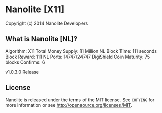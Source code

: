 Nanolite [X11]
================================

Copyright (c) 2014 Nanolite Developers

What is Nanolite [NL]?
----------------

Algorithm: X11
Total Money Supply: 11 Million NL
Block Time:  111 seconds
Block Reward: 111 NL
Ports: 14747/24747 
DigiShield 
Coin Maturity: 75 blocks
Confirms: 6

v1.0.3.0 Release

License
-------

Nanolite is released under the terms of the MIT license. See `COPYING` for more
information or see http://opensource.org/licenses/MIT.

